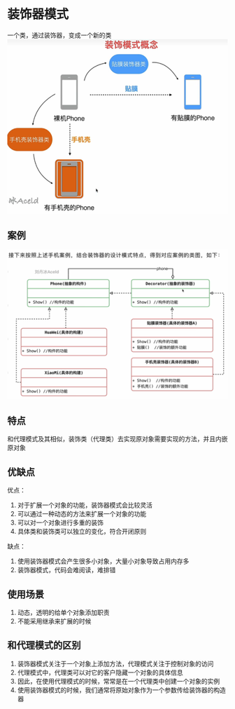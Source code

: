 # 装饰器模式

一个类，通过装饰器，变成一个新的类
![img_2.png](img_2.png)

## 案例
![img_3.png](img_3.png)

## 特点
和代理模式及其相似，装饰类（代理类）去实现原对象需要实现的方法，并且内嵌原对象

## 优缺点

优点：
1. 对于扩展一个对象的功能，装饰器模式会比较灵活
2. 可以通过一种动态的方法来扩展一个对象的功能
3. 可以对一个对象进行多重的装饰
4. 具体类和装饰类可以独立的变化，符合开闭原则

缺点：
1. 使用装饰器模式会产生很多小对象，大量小对象导致占用内存多
2. 装饰器模式，代码会难阅读，难排错

## 使用场景
1. 动态，透明的给单个对象添加职责
2. 不能采用继承来扩展的时候

## 和代理模式的区别

1. 装饰器模式关注于一个对象上添加方法，代理模式关注于控制对象的访问
2. 代理模式中，代理类可以对它的客户隐藏一个对象的具体信息
3. 因此，在使用代理模式的时候，常常是在一个代理类中创建一个对象的实例
4. 使用装饰器模式的时候，我们通常将原始对象作为一个参数传给装饰器的构造器
